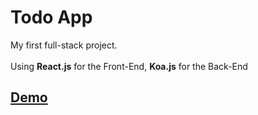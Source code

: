 <h1>Todo App</h1>

My first full-stack project. </br></br>
Using <b>React.js</b> for the Front-End, <b>Koa.js</b> for the Back-End

[<h2>Demo</h2>](https://todo-app-serhatg35.vercel.app)
